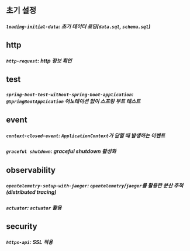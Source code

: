 ## 초기 설정
##### `loading-initial-data`: 초기 데이터 로딩(`data.sql`, `schema.sql`)

## http
##### `http-request`: http 정보 확인

## test
##### `spring-boot-test-without-spring-boot-application`: `@SpringBootApplication` 어노테이션 없이 스프링 부트 테스트

## event
##### `context-closed-event`: `ApplicationContext`가 닫힐 때 발생하는 이벤트
##### `graceful shutdown`: graceful shutdown 활성화

## observability
##### `opentelemetry-setup-with-jaeger`: `opentelemetry`/`jaeger`를 활용한 분산 추적(distributed tracing)
##### `actuator`: `actuator` 활용

## security
##### `https-api`: SSL 적용